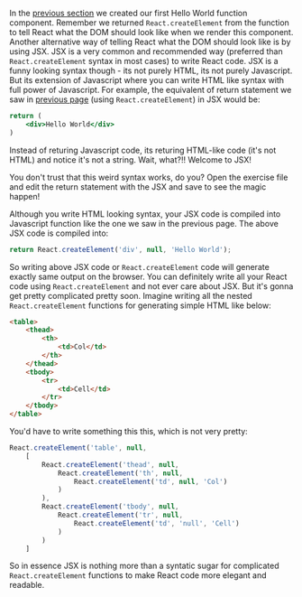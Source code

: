 In the [previous section](/tutorial/hello-world) we created our first Hello World function component. Remember we returned `React.createElement` from the function to tell React what the DOM should look like when we render this component. Another alternative way of telling React what the DOM should look like is by using JSX. JSX is a very common and recommended way (preferred than `React.createElement` syntax in most cases) to write React code. JSX is a funny looking syntax though - its not purely HTML, its not purely Javascript. But its extension of Javascript where you can write HTML like syntax with full power of Javascript. For example, the equivalent of return statement we saw in [previous page](/tutorial/hello-world) (using `React.createElement`) in JSX would be:

```jsx
return (
    <div>Hello World</div>
)
```

Instead of returing Javascript code, its returing HTML-like code (it's not HTML) and notice it's not a string. Wait, what?!! Welcome to JSX!

You don't trust that this weird syntax works, do you? Open the exercise file and edit the return statement with the JSX and save to see the magic happen!

<!--exercise-->

Although you write HTML looking syntax, your JSX code is compiled into Javascript function like the one we saw in the previous page. The above JSX code is compiled into:

```jsx
return React.createElement('div', null, 'Hello World');
```

So writing above JSX code or `React.createElement` code will generate exactly same output on the browser. You can definitely write all your React code using `React.createElement` and not ever care about JSX. But it's gonna get pretty complicated pretty soon. Imagine writing all the nested `React.createElement` functions for generating simple HTML like below:

```html
<table>
    <thead>
        <th>
            <td>Col</td>
        </th>
    </thead>
    <tbody>
        <tr>
            <td>Cell</td>
        </tr>
    </tbody>
</table>
```
You'd have to write something this this, which is not very pretty:
```js
React.createElement('table', null, 
    [
        React.createElement('thead', null, 
            React.createElement('th', null,
                React.createElement('td', null, 'Col')
            )
        ),
        React.createElement('tbody', null, 
            React.createElement('tr', null,
                React.createElement('td', 'null', 'Cell')
            )
        )
    ]
```
So in essence JSX is nothing more than a syntatic sugar for complicated `React.createElement` functions to make React code more elegant and readable.
